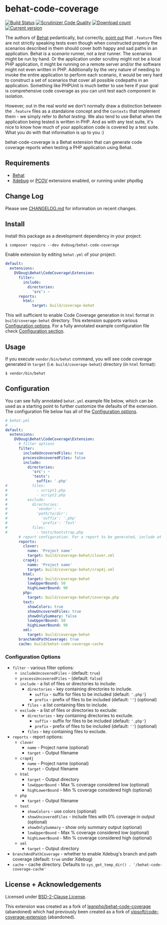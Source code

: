 behat-code-coverage
===================
[![Build Status](https://github.com/dvdoug/behat-code-coverage/workflows/CI/badge.svg?branch=master)](https://github.com/dvdoug/behat-code-coverage/actions?query=workflow%3ACI+branch%3Amaster)
[![Scrutinizer Code Quality](https://scrutinizer-ci.com/g/dvdoug/behat-code-coverage/badges/quality-score.png?b=master)](https://scrutinizer-ci.com/g/dvdoug/behat-code-coverage/?branch=master)
[![Download count](https://img.shields.io/packagist/dt/dvdoug/behat-code-coverage.svg)](https://packagist.org/packages/dvdoug/behat-code-coverage)
[![Current version](https://img.shields.io/packagist/v/dvdoug/behat-code-coverage.svg)](https://packagist.org/packages/dvdoug/behat-code-coverage)

The authors of [Behat][3] pedantically, but correctly, [point out][6] that `.feature` files are not strictly speaking
tests even though when constructed properly the scenarios described in them should cover both happy and sad paths in an
application. Behat is a _scenario_ runner, not a _test_ runner. The scenarios might be run by hand. Or the application
under scrutiny might not be a local PHP application, it might be running on a remote server and/or the software might
not even written in PHP. Additionally by the very nature of needing to invoke the entire application to perform each
scenario, it would be very hard to construct a set of scenarios that cover all possible codepaths in an application.
Something like PHPUnit is much better to use here if your goal is comprehensive code coverage as you can unit test each
component in isolation.

However, out in the real world we don't normally draw a distinction between the `.feature` files as a standalone concept
and the `Contexts` that implement them - we simply refer to _Behat testing_. We also tend to use Behat when the
application being tested is written in PHP. And as with any test suite, it's nice to know how much of your application
code is covered by a test suite. What you do with that information is up to you :)

behat-code-coverage is a Behat extension that can generate code coverage reports when testing a PHP application using
Behat.

## Requirements

- [Behat][3]
- [Xdebug][5] or [PCOV][6] extensions enabled, or running under phpdbg

## Change Log

Please see [CHANGELOG.md](CHANGELOG.md) for information on recent changes.

## Install

Install this package as a development dependency in your project:

    $ composer require --dev dvdoug/behat-code-coverage

Enable extension by editing `behat.yml` of your project:

``` yaml
default:
  extensions:
    DVDoug\Behat\CodeCoverage\Extension:
      filter:
        include:
          directories:
            'src': ~
      reports:
        html:
            target: build/coverage-behat
```

This will sufficient to enable Code Coverage generation in `html` format in
`build/coverage-behat` directory. This extension supports various
[Configuration options](#configuration-options). For a fully annotated example
configuration file check [Configuration section](#configuration).

## Usage

If you execute `vendor/bin/behat` command, you will see code coverage generated in
`target` (i.e. `build/coverage-behat`) directory (in `html` format):

    $ vendor/bin/behat

## Configuration

You can see fully annotated `behat.yml` example file below, which can be used
as a starting point to further customize the defaults of the extension. The
configuration file below has all of the [Configuration options](#configuration-options).

```yaml
# behat.yml
# ...
default:
  extensions:
    DVDoug\Behat\CodeCoverage\Extension:
      # filter options
      filter:
        includeUncoveredFiles: true
        processUncoveredFiles: false
        include:
          directories:
            'src': ~
            'tests':
              suffix: '.php'
#           files:
#             - script1.php
#             - script2.php
#         exclude:
#           directories:
#             'vendor': ~
#             'path/to/dir':
#               'suffix': '.php'
#               'prefix': 'Test'
#           files:
#             - tests/bootstrap.php
      # report configuration. For a report to be generated, include at least 1 configuration option under the relevant key
      reports:
        clover:
          name: 'Project name'
          target: build/coverage-behat/clover.xml
        crap4j:
          name: 'Project name'
          target: build/coverage-behat/crap4j.xml
        html:
          target: build/coverage-behat
          lowUpperBound: 50
          highLowerBound: 90
        php:
          target: build/coverage-behat/coverage.php
        text:
          showColors: true
          showUncoveredFiles: true
          showOnlySummary: false
          lowUpperBound: 50
          highLowerBound: 90
        xml:
          target: build/coverage-behat
      branchAndPathCoverage: true
      cache: build/behat-code-coverage-cache
```

### Configuration Options

- `filter` - various filter options:
    - `includeUncoveredFiles` - (default: `true`)
    - `processUncoveredFiles` - (default: `false`)
    - `include` - a list of files or directories to include:
        - `directories` - key containing directories to include.
            - `suffix` - suffix for files to be included (default: `'.php'`)
            - `prefix` - prefix of files to be included (default: `''`)
              (optional)
        - `files` - a list containing files to include.
    - `exclude` - a list of files or directories to exclude:
        - `directories` - key containing directories to exclude.
            - `suffix` - suffix for files to be included (default: `'.php'`)
            - `prefix` - prefix of files to be included (default: `''`)
              (optional)
        - `files` - key containing files to exclude.
- `reports` - report options:
    - `clover`
        - `name` - Project name (optional)
        - `target` - Output filename
    - `crap4j`
        - `name`  - Project name (optional)
        - `target` - Output filename
    - `html`
        - `target` - Output directory
        - `lowUpperBound` - Max % coverage considered low (optional)
        - `highLowerBound` - Min % coverage considered high (optional)
    - `php`
        - `target` - Output filename
    - `text`
        - `showColors` - use colors (optional)
        - `showUncoveredFiles` - include files with 0% coverage in output (optional)
        - `showOnlySummary` - show only summary output (optional)
        - `lowUpperBound` - Max % coverage considered low (optional)
        - `highLowerBound` - Min % coverage considered high (optional)
    - `xml`
        - `target` - Output directory
- `branchAndPathCoverage` - whether to enable Xdebug's branch and path coverage (default: `true` under Xdebug)
- `cache` - cache directory. Defaults to `sys_get_temp_dir() . '/behat-code-coverage-cache'`

## License + Acknowledgements
Licensed under [BSD-2-Clause License](LICENSE).

This extension was created as a fork of [leanphp/behat-code-coverage][0] (abandoned) which had previously been created as a fork of [vipsoft/code-coverage-extension][1] (abandoned).

[0]: https://github.com/leanphp/behat-code-coverage
[1]: https://github.com/vipsoft/code-coverage-extension
[2]: https://github.com/vipsoft/code-coverage-common
[3]: http://behat.org/
[5]: https://xdebug.org/
[6]: https://github.com/Behat/Behat/issues/92
[7]: https://github.com/krakjoe/pcov
